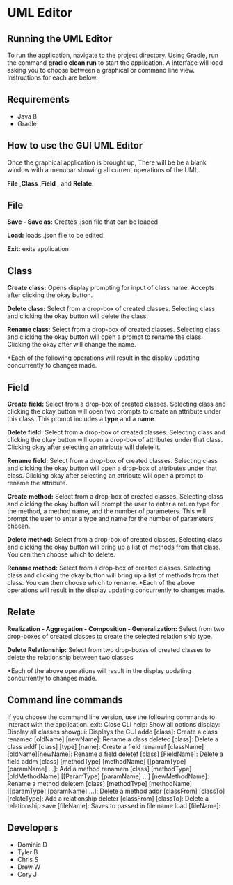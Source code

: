 # UML Editor

## Running the UML Editor
To run the application, navigate to the project directory. Using Gradle, run the command **gradle clean run** to start the application. A interface will load asking you to choose between a graphical or command line view. Instructions for each are below. 

## Requirements
* Java 8
* Gradle

## How to use the GUI UML Editor
Once the graphical application is brought up, There will be be a blank window with a menubar showing all current operations of the UML.

**File** ,**Class** ,**Field** , and **Relate**. 

## File
**Save - Save as:** Creates .json file that can be loaded

**Load:** loads .json file to be edited

**Exit:** exits application

## Class
**Create class:** Opens display prompting for input of class name. Accepts after clicking the okay button.

**Delete class:** Select from a drop-box of created classes. Selecting class and clicking the okay button will delete the class.

**Rename class:** Select from a drop-box of created classes. 
Selecting class and clicking the okay button will open a prompt to rename the class. Clicking the okay after will change the name.

*Each of the following operations will result in the display updating concurrently to changes made.

## Field
**Create field:** Select from a drop-box of created classes. Selecting class and clicking the okay button will open two prompts to create an attribute under this class. This prompt includes a **type** and a **name**.  

**Delete field:** Select from a drop-box of created classes. Selecting class and clicking the okay button will open a drop-box of attributes under that class. Clicking okay after selecting an attribute will delete it.  

**Rename field:** Select from a drop-box of created classes. Selecting class and clicking the okay button will open a drop-box of attributes under that class. Clicking okay after selecting an attribute will open a prompt to rename the attribute.

**Create method:** Select from a drop-box of created classes. Selecting class and clicking the okay button will prompt the user to enter a return type for the method, a method name, and the number of parameters. This will prompt the user to enter a type and name for the number of parameters chosen. 

**Delete method:** Select from a drop-box of created classes. Selecting class and clicking the okay button will bring up a list of methods from that class. You can then choose which to delete. 

**Rename method:** Select from a drop-box of created classes. Selecting class and clicking the okay button will bring up a list of methods from that class. You can then choose which to rename.
*Each of the above operations will result in the display updating concurrently to changes made.

## Relate
**Realization - Aggregation - Composition - Generalization:** Select from two drop-boxes of created classes to create the selected relation ship type.  

**Delete Relationship:** Select from two drop-boxes of created classes to delete the relationship between two classes

*Each of the above operations will result in the display updating concurrently to changes made.

## Command line commands
If you choose the command line version, use the following commands to interact with the application. 
exit:                                                                                            Close CLI
help:                                                                                            Show all options
display:                                                                                         Display all classes
showgui:                                                                                         Displays the GUI
addc [class]:                                                                                    Create a class
renamec [oldName] [newName]:                                                                     Rename a class
deletec [class]:                                                                                 Delete a class
addf [class] [type] [name]:                                                                      Create a field
renamef [className] [oldName][newName]:                                                          Rename a field
deletef [class] [FieldName]:                                                                     Delete a field
addm [class] [methodType] [methodName] [[paramType] [paramName] ...]:                            Add a method
renamem [class] [methodType] [oldMethodName] [[ParamType] [paramName] ...] [newMethodName]:      Rename a method
deletem [class] [methodType] [methodName] [[paramType] [paramName] ...]:                         Delete a method
addr [classFrom] [classTo] [relateType]:                                                         Add a relationship
deleter [classFrom] [classTo]:                                                                   Delete a relationship
save [fileName]:                                                                                 Saves to passed in file name
load [fileName]:   


## Developers
* Dominic D
* Tyler B
* Chris S
* Drew W
* Cory J
